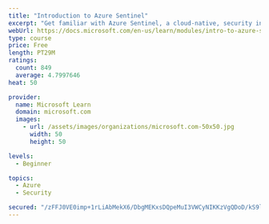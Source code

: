 ```yaml
---
title: "Introduction to Azure Sentinel"
excerpt: "Get familiar with Azure Sentinel, a cloud-native, security information and event management (SIEM) service."
webUrl: https://docs.microsoft.com/en-us/learn/modules/intro-to-azure-sentinel/
type: course
price: Free
length: PT29M
ratings:
  count: 849
  average: 4.7997646
heat: 50

provider:
  name: Microsoft Learn
  domain: microsoft.com
  images:
    - url: /assets/images/organizations/microsoft.com-50x50.jpg
      width: 50
      height: 50

levels:
  - Beginner

topics:
  - Azure
  - Security

secured: "/zFFJ0VE0imp+1rLiAbMekX6/DbgMEKxsDQpeMuI3VWCyNIKKzVgQDoD/kS9l58Gq3QEy6o5ShjwLdmQB70X3o0k3F8IAKGhUaJMUIT5NMfs20GaYHQi6kNWuHkjhHjVZzuD5wfs+4Y9+yT8ISxNMJ8IAPQGQ0hKa55YRmr0gmuNrrcmRJxegVFylfG2T6peVgudPtjN5iVb/4ANVX5l3GMsZBdQcl/GyiCJqGPUMnKEh4POvZ1p48wrvURUFhx4phi7WFu5KM2VJeIiNC8HxD588Q3QKBdIKExG6b+q+X47j/YsXHDc6/c6cD3Ek3GUJ+hjrJPJfKRjmj/YPjTyeqakOdCQJlNryqkejlhCno3qwjfKiMCryCWmeI8kyNIfervDRlLfscx3309IVkST1M24FRUAV1InrcPam43Fotc=;Y8wR3jJl5cTdbG6+2xs41A=="
---
```


